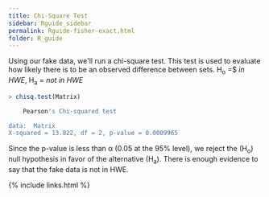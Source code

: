 ```yaml
---
title: Chi-Square Test
sidebar: Rguide_sidebar
permalink: Rguide-fisher-exact.html
folder: R_guide
---
```


<link rel="stylesheet" href="css/theme-pink.css">

Using our fake data, we'll run a chi-square test.
This test is used to evaluate how likely there is to be an observed difference
between sets.
H<sub>o</sub> =$ *in HWE*, H<sub>a</sub> = *not in HWE*

```R
> chisq.test(Matrix)

	Pearson's Chi-squared test

data:  Matrix
X-squared = 13.822, df = 2, p-value = 0.0009965
```
Since the p-value is less than &alpha; (0.05 at the 95% level), we reject the
(H<sub>o</sub>) null hypothesis in favor of the alternative (H<sub>a</sub>).
There is enough evidence to say that the fake data is not in HWE.

{% include links.html %}

